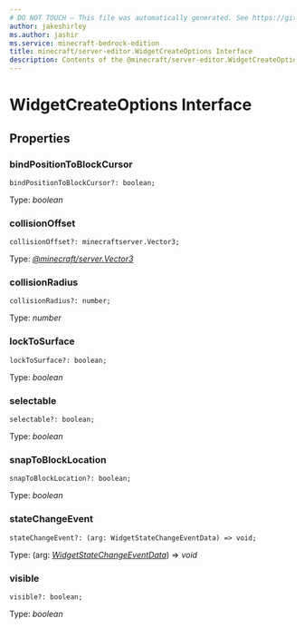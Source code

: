 ```yaml
---
# DO NOT TOUCH — This file was automatically generated. See https://github.com/mojang/minecraftapidocsgenerator to modify descriptions, examples, etc.
author: jakeshirley
ms.author: jashir
ms.service: minecraft-bedrock-edition
title: minecraft/server-editor.WidgetCreateOptions Interface
description: Contents of the @minecraft/server-editor.WidgetCreateOptions class.
---
```

# WidgetCreateOptions Interface

## Properties

### **bindPositionToBlockCursor**
`bindPositionToBlockCursor?: boolean;`

Type: *boolean*

### **collisionOffset**
`collisionOffset?: minecraftserver.Vector3;`

Type: [*@minecraft/server.Vector3*](../../minecraft/server/Vector3.md)

### **collisionRadius**
`collisionRadius?: number;`

Type: *number*

### **lockToSurface**
`lockToSurface?: boolean;`

Type: *boolean*

### **selectable**
`selectable?: boolean;`

Type: *boolean*

### **snapToBlockLocation**
`snapToBlockLocation?: boolean;`

Type: *boolean*

### **stateChangeEvent**
`stateChangeEvent?: (arg: WidgetStateChangeEventData) => void;`

Type: (arg: [*WidgetStateChangeEventData*](WidgetStateChangeEventData.md)) => *void*

### **visible**
`visible?: boolean;`

Type: *boolean*
